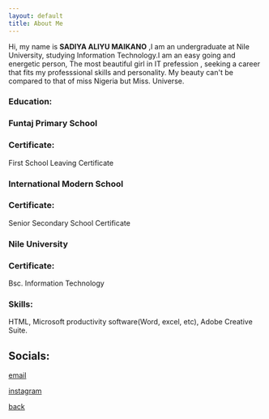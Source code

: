 ```yaml
---
layout: default
title: About Me
---
```


Hi, my name is **SADIYA ALIYU MAIKANO** ,I am an undergraduate at Nile University, studying Information Technology.I am an easy going and energetic person, The most beautiful girl in IT prefession , seeking a career that fits my professsional skills and  personality. My beauty can't be compared to that of miss Nigeria but Miss. Universe.


### Education:

### Funtaj Primary School

### Certificate: 
First School Leaving Certificate

### International Modern School

### Certificate:
Senior Secondary School Certificate

### Nile University

### Certificate:
Bsc. Information Technology

### Skills:
HTML, Microsoft productivity software(Word, excel, etc), Adobe Creative Suite.

## Socials:
[email ](sadeeyamaikano@icloud.com)

[instagram](__sadeeyahh.m)

[back](./)
